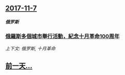 ## [2017-11-7](/news/2017/11/7/index.md)

##### 俄罗斯
### [俄羅斯多個城市舉行活動，紀念十月革命100周年 ](/news/2017/11/7/俄羅斯多個城市舉行活動-紀念十月革命100周年.md)
_上下文: 俄罗斯, 十月革命_

## [前一天...](/news/2017/11/5/index.md)

